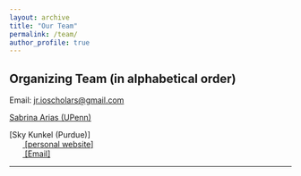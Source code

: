 ```yaml
---
layout: archive
title: "Our Team"
permalink: /team/
author_profile: true
---
```


## Organizing Team (in alphabetical order)

Email: [jr.ioscholars@gmail.com](jr.ioscholars@gmail.com)

[Sabrina Arias (UPenn)](https://wp.nyu.edu/zoege/)

[Sky Kunkel (Purdue)]
<br>&nbsp;&nbsp;&nbsp;&nbsp;&nbsp;&nbsp;<span style="padding-right:5%"><a href='{{ "https://www.skytheacademic.com"}}'><i class="fa-solid fa-browser"></i> [personal website]</a></span>
<br>&nbsp;&nbsp;&nbsp;&nbsp;&nbsp;&nbsp;<span style="padding-right:5%"><a href='{{ "kunkel3@purdue.edu"}}'><i class="fa-solid fa-circle-envelope"></i> [Email]</a></span>


<hr>
